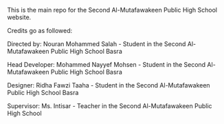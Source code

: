 This is the main repo for the Second Al-Mutafawakeen Public High School website.

Credits go as followed:

Directed by: Nouran Mohammed Salah - Student in the Second Al-Mutafawakeen Public High School Basra

Head Developer: Mohammed Nayyef Mohsen - Student in the Second Al-Mutafawakeen Public High School Basra

Designer: Ridha Fawzi Taaha - Student in the Second Al-Mutafawakeen Public High School Basra

Supervisor: Ms. Intisar - Teacher in the Second Al-Mutafawakeen Public High School
